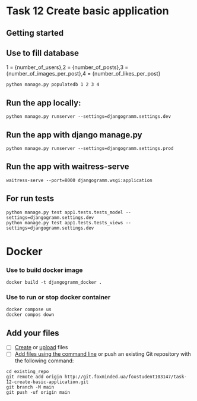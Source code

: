 # Task 12 Create basic application
## Getting started
## Use to fill database
1 = {number_of_users},2 = {number_of_posts},3 = {number_of_images_per_post},4 = {number_of_likes_per_post}
~~~
python manage.py populatedb 1 2 3 4
~~~

## Run the app locally:

~~~
python manage.py runserver --settings=djangogramm.settings.dev
~~~
## Run the app with django manage.py
~~~
python manage.py runserver --settings=djangogramm.settings.prod
~~~

## Run the app with waitress-serve
~~~
waitress-serve --port=8000 djangogramm.wsgi:application
~~~

## For run tests

~~~
python manage.py test app1.tests.tests_model --settings=djangogramm.settings.dev
python manage.py test app1.tests.tests_views --settings=djangogramm.settings.dev
~~~


# Docker

### Use to build docker image
~~~
docker build -t djangogramm_docker .
~~~
### Use to run or stop docker container
~~~
docker compose us
docker compos down
~~~


## Add your files

- [ ] [Create](https://docs.gitlab.com/ee/user/project/repository/web_editor.html#create-a-file) or [upload](https://docs.gitlab.com/ee/user/project/repository/web_editor.html#upload-a-file) files
- [ ] [Add files using the command line](https://docs.gitlab.com/ee/gitlab-basics/add-file.html#add-a-file-using-the-command-line) or push an existing Git repository with the following command:

```
cd existing_repo
git remote add origin http://git.foxminded.ua/foxstudent103147/task-12-create-basic-application.git
git branch -M main
git push -uf origin main
```
